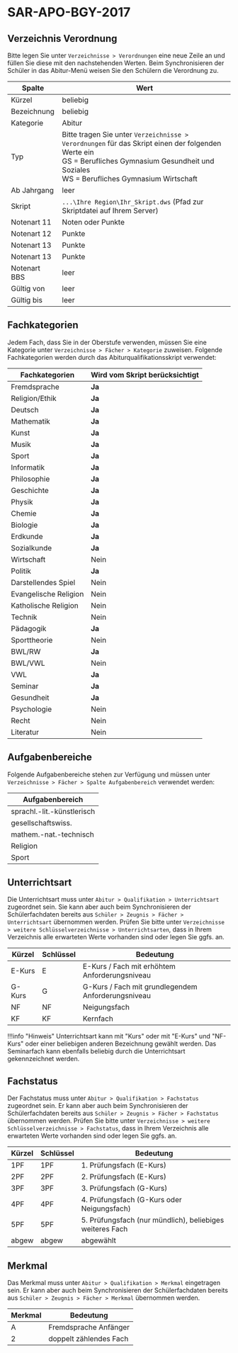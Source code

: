 # SAR-APO-BGY-2017

## Verzeichnis Verordnung

Bitte legen Sie unter ```Verzeichnisse > Verordnungen``` eine neue Zeile an und füllen Sie diese mit den nachstehenden Werten. Beim Synchronisieren der Schüler in das Abitur-Menü weisen Sie den Schülern die Verordnung zu.

| Spalte| Wert|
| - | -|
| Kürzel       | beliebig|
| Bezeichnung  | beliebig|
| Kategorie    | Abitur|
| Typ          | Bitte tragen Sie unter ```Verzeichnisse > Verordnungen``` für das Skript einen der folgenden Werte ein <br> GS = Berufliches Gymnasium Gesundheit und Soziales <br>WS = Berufliches Gymnasium Wirtschaft |
| Ab Jahrgang  | leer|
| Skript       | ```...\Ihre Region\Ihr_Skript.dws``` (Pfad zur Skriptdatei auf Ihrem Server)|
| Notenart 11  | Noten oder Punkte|
| Notenart 12  | Punkte|
| Notenart 13  | Punkte|
| Notenart 13  | Punkte|
| Notenart BBS | leer|
| Gültig von   | leer|
| Gültig bis   | leer|

## Fachkategorien

Jedem Fach, dass Sie in der Oberstufe verwenden, müssen Sie eine Kategorie unter ```Verzeichnisse > Fächer > Kategorie``` zuweisen.
Folgende Fachkategorien werden durch das Abiturqualifikationsskript verwendet:

| Fachkategorien        | Wird vom Skript berücksichtigt |
| --------------------- | ------------------------------ |  
| Fremdsprache          | **Ja**                         |
| Religion/Ethik        | **Ja**                         |
| Deutsch               | **Ja**                         |
| Mathematik            | **Ja**                         |
| Kunst                 | **Ja**                         |
| Musik                 | **Ja**                         |
| Sport                 | **Ja**                         |
| Informatik            | **Ja**                         |
| Philosophie           | **Ja**                         |
| Geschichte            | **Ja**                         |
| Physik                | **Ja**                         |
| Chemie                | **Ja**                         |
| Biologie              | **Ja**                         |
| Erdkunde              | **Ja**                         |
| Sozialkunde           | **Ja**                         |
| Wirtschaft            | Nein                           |
| Politik               | **Ja**                         |
| Darstellendes Spiel   | Nein                           |
| Evangelische Religion | Nein                           |
| Katholische Religion  | Nein                           |
| Technik               | Nein                           |
| Pädagogik             | **Ja**                         |
| Sporttheorie          | Nein                           |
| BWL/RW                | **Ja**                         |
| BWL/VWL               | Nein                           |
| VWL                   | **Ja**                         |
| Seminar               | **Ja**                         |
| Gesundheit            | **Ja**                         |
| Psychologie           | Nein                           |
| Recht                 | Nein                           |
| Literatur             | Nein                           |

## Aufgabenbereiche

Folgende Aufgabenbereiche stehen zur Verfügung und müssen unter ```Verzeichnisse > Fächer > Spalte Aufgabenbereich``` verwendet werden:

|Aufgabenbereich|
|--|
|sprachl.-lit.-künstlerisch|
|gesellschaftswiss.|
|mathem.-nat.-technisch|
|Religion|
|Sport|

## Unterrichtsart

Die Unterrichtsart muss unter ```Abitur > Qualifikation > Unterrichtsart``` zugeordnet sein. Sie kann aber auch beim Synchronisieren der Schülerfachdaten bereits aus ```Schüler > Zeugnis > Fächer > Unterrichtsart``` übernommen werden.
Prüfen Sie bitte unter ```Verzeichnisse > weitere Schlüsselverzeichnisse > Unterrichtsarten```,  dass in Ihrem Verzeichnis alle erwarteten Werte vorhanden sind oder legen Sie ggfs. an.

| Kürzel | Schlüssel | Bedeutung                                          |
| ------ | --------- | -------------------------------------------------- |
| E-Kurs | E         | E-Kurs / Fach mit erhöhtem Anforderungsniveau      |
| G-Kurs | G         | G-Kurs / Fach mit grundlegendem Anforderungsniveau |
| NF     | NF        | Neigungsfach                                       |
| KF     | KF        | Kernfach                                           |

!!!info "Hinweis"
    Unterrichtsart kann mit "Kurs" oder mit "E-Kurs" und "NF-Kurs" oder einer beliebigen anderen Bezeichnung gewählt werden. Das Seminarfach kann ebenfalls beliebig durch die Unterrichtsart gekennzeichnet werden.

## Fachstatus

Der Fachstatus muss unter ```Abitur > Qualifikation > Fachstatus``` zugeordnet sein. Er kann aber auch beim Synchronisieren der Schülerfachdaten bereits aus ```Schüler > Zeugnis > Fächer > Fachstatus``` übernommen werden.
Prüfen Sie bitte unter ```Verzeichnisse > weitere Schlüsselverzeichnisse > Fachstatus```,  dass in Ihrem Verzeichnis alle erwarteten Werte vorhanden sind oder legen Sie ggfs. an.

| Kürzel | Schlüssel | Bedeutung                                                |
| ------ | --------- | -------------------------------------------------------- |
| 1PF    | 1PF       | 1. Prüfungsfach (E-Kurs)                                 |
| 2PF    | 2PF       | 2. Prüfungsfach (E-Kurs)                                 |
| 3PF    | 3PF       | 3. Prüfungsfach (G-Kurs)                                 |
| 4PF    | 4PF       | 4. Prüfungsfach (G-Kurs oder Neigungsfach)               |
| 5PF    | 5PF       | 5. Prüfungsfach (nur mündlich), beliebiges weiteres Fach |
| abgew  | abgew     | abgewählt                                                |

## Merkmal

Das Merkmal muss unter ```Abitur > Qualifikation > Merkmal``` eingetragen sein. Er kann aber auch beim Synchronisieren der Schülerfachdaten bereits aus ```Schüler > Zeugnis > Fächer > Merkmal``` übernommen werden.

| Merkmal | Bedeutung              |
| ------- | ---------------------- |
| A       | Fremdsprache Anfänger  |
| 2       | doppelt zählendes Fach |
